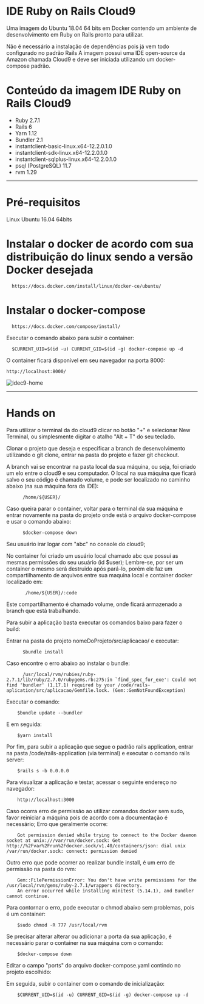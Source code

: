 # IDE Ruby on Rails Cloud9

Uma imagem do Ubuntu 18.04 64 bits em Docker contendo um ambiente de desenvolvimento em Ruby on Rails pronto para utilizar.

Não é necessário a instalação de dependências pois já vem todo configurado no padrão Rails
A imagem possui uma IDE open-source da Amazon chamada Cloud9 e deve ser iniciada utilizando um docker-compose padrão.


# Conteúdo da imagem IDE Ruby on Rails Cloud9
  
  - Ruby 2.7.1
  - Rails 6
  - Yarn 1.12
  - Bundler 2.1
  - instantclient-basic-linux.x64-12.2.0.1.0
  - instantclient-sdk-linux.x64-12.2.0.1.0
  - instantclient-sqlplus-linux.x64-12.2.0.1.0
  - psql (PostgreSQL) 11.7
  - rvm 1.29


----

# Pré-requisitos 

Linux Ubuntu 16.04 64bits
 

# Instalar o docker de acordo com sua distribuição do linux sendo a versão Docker desejada

      https://docs.docker.com/install/linux/docker-ce/ubuntu/

# Instalar o docker-compose

      https://docs.docker.com/compose/install/
      
Executar o comando abaixo para subir o container:

      $CURRENT_UID=$(id -u) CURRENT_GID=$(id -g) docker-compose up -d
O container ficará disponível em seu navegador na porta 8000:
    
    http://localhost:8000/

![idec9-home](https://user-images.githubusercontent.com/22057957/110880424-5f0c3f00-82bd-11eb-8ee9-533f4fb6ded1.jpeg)

----

# Hands on

Para utilizar o terminal da do cloud9 clicar no botão "+" e selecionar New Terminal, ou simplesmente digitar o atalho "Alt + T" do seu teclado.

Clonar o projeto que deseja e especificar a branch de desenvolvimento utilizando o git clone, entrar na pasta do projeto e fazer git checkout.

A branch vai se encontrar na pasta local da sua máquina, ou seja, foi criado um elo entre o cloud9 e seu computador. O local na sua máquina que ficará salvo o seu código é chamado volume, e pode ser localizado no caminho abaixo (na sua máquina fora da IDE):

          /home/${USER}/

Caso queira parar o container, voltar para o terminal da sua máquina e entrar novamente na pasta do projeto onde está o arquivo docker-compose e usar o comando abaixo:

          $docker-compose down
        
Seu usuário irar logar com "abc" no console do cloud9;

No container foi criado um usuário local chamado abc que possui as mesmas permissões do seu usuário (id $user);
Lembre-se, por ser um container o mesmo será destruido após pará-lo, porém ele faz um compartilhamento de arquivos entre sua maquina local e container docker localizado em:

           /home/${USER}/:code

Este compartilhamento é chamado volume, onde ficará armazenado a branch que está trabalhando.

Para subir a aplicação basta executar os comandos baixo para fazer o build:

Entrar na pasta do projeto nomeDoProjeto/src/aplicacao/ e executar:
          
          $bundle install
          
Caso encontre o erro abaixo ao instalar o bundle:

          /usr/local/rvm/rubies/ruby-2.7.1/lib/ruby/2.7.0/rubygems.rb:275:in `find_spec_for_exe': Could not find 'bundler' (1.17.1) required by your /code/rails-aplication/src/aplicacao/Gemfile.lock. (Gem::GemNotFoundException)


Executar o comando:

        $bundle update --bundler

E em seguida:

        $yarn install

Por fim, para subir a aplicação que segue o padrão rails application, entrar na pasta /code/rails-application (via terminal) e executar o comando rails server:

        $rails s -b 0.0.0.0

Para visualizar a aplicação e testar, acessar o seguinte endereço no navegador:

        http://localhost:3000

Caso ocorra erro de permissão ao utilizar comandos docker sem sudo, favor reiniciar a máquina pois de acordo com a documentação é necessário; Erro que geralmente ocorre:


        Got permission denied while trying to connect to the Docker daemon socket at unix:///var/run/docker.sock: Get http://%2Fvar%2Frun%2Fdocker.sock/v1.40/containers/json: dial unix /var/run/docker.sock: connect: permission denied

Outro erro que pode ocorrer ao realizar bundle install, é um erro de permissão na pasta do rvm:

        Gem::FilePermissionError: You don't have write permissions for the /usr/local/rvm/gems/ruby-2.7.1/wrappers directory.
        An error occurred while installing minitest (5.14.1), and Bundler cannot continue.

Para contornar o erro, pode executar o chmod abaixo sem problemas, pois é um container:
        
        $sudo chmod -R 777 /usr/local/rvm
        
Se precisar alterar alterar ou adicionar a porta da sua aplicação, é necessário parar o container na sua máquina com o comando:
        
        $docker-compose down
        
Editar o campo "ports" do arquivo docker-compose.yaml contindo no projeto escolhido:

Em seguida, subir o container com o comando de inicialização:

        $CURRENT_UID=$(id -u) CURRENT_GID=$(id -g) docker-compose up -d
